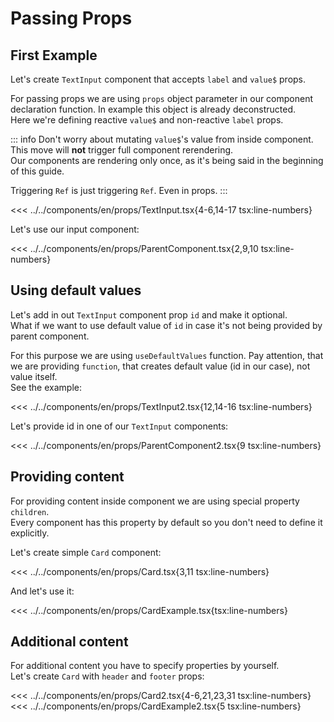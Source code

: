 # Passing Props

<script setup>
import Demo from '../../components/tools/Demo.vue'
import { ParentComponent } from '../../components/en/props/ParentComponent.tsx'
import { ParentComponent as ParentComponent2 } from '../../components/en/props/ParentComponent2.tsx'
import { CardExample } from '../../components/en/props/CardExample.tsx'
import { CardExample as CardExample2 } from '../../components/en/props/CardExample2.tsx'
</script>

## First Example

Let's create `TextInput` component that accepts `label` and `value$` props.

For passing props we are using `props` object parameter in our component declaration function.
In example this object is already deconstructed.  
Here we're defining reactive `value$` and non-reactive `label` props.

::: info
Don't worry about mutating `value$`'s value from inside component.  
This move will **not** trigger full component rerendering.  
Our components are rendering only once, as it's being said in the beginning of this guide.

Triggering `Ref` is just triggering `Ref`. Even in props.
:::

<<< ../../components/en/props/TextInput.tsx{4-6,14-17 tsx:line-numbers}

Let's use our input component:

<<< ../../components/en/props/ParentComponent.tsx{2,9,10 tsx:line-numbers}
<Demo align-start :is="ParentComponent" />

## Using default values

Let's add in out `TextInput` component prop `id` and make it optional.  
What if we want to use default value of `id` in case it's not being provided by parent component.

For this purpose we are using `useDefaultValues` function. Pay attention, that we are providing `function`, that creates default value (id in our case), not value itself.  
See the example:

<<< ../../components/en/props/TextInput2.tsx{12,14-16 tsx:line-numbers}

Let's provide id in one of our `TextInput` components:

<<< ../../components/en/props/ParentComponent2.tsx{9 tsx:line-numbers}
<Demo align-start :is="ParentComponent2" />

## Providing content

For providing content inside component we are using special property `children`.  
Every component has this property by default so you don't need to define it explicitly.

Let's create simple `Card` component:

<<< ../../components/en/props/Card.tsx{3,11 tsx:line-numbers}

And let's use it:

<<< ../../components/en/props/CardExample.tsx{tsx:line-numbers}
<Demo :is="CardExample" />

## Additional content

For additional content you have to specify properties by yourself.  
Let's create `Card` with `header` and `footer` props: 

<<< ../../components/en/props/Card2.tsx{4-6,21,23,31 tsx:line-numbers}
<<< ../../components/en/props/CardExample2.tsx{5 tsx:line-numbers}
<Demo :is="CardExample2" />